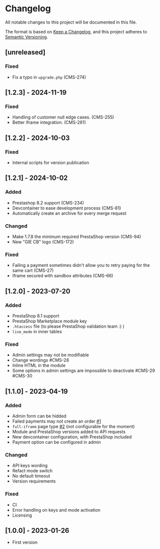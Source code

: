 # Changelog
All notable changes to this project will be documented in this file.

The format is based on [Keep a Changelog](https://keepachangelog.com/en/1.0.0/),
and this project adheres to [Semantic Versioning](https://semver.org/spec/v2.0.0.html).

## [unreleased]

### Fixed
- Fix a typo in `upgrade.php` (CMS-274)

## [1.2.3] - 2024-11-19

### Fixed
- Handling of customer null edge cases. (CMS-255)
- Better iframe integration. (CMS-261)

## [1.2.2] - 2024-10-03

### Fixed
- Internal scripts for version publication


## [1.2.1] - 2024-10-02

### Added
- Prestashop 8.2 support (CMS-234)
- Devcontainer to ease development process (CMS-81)
- Automatically create an archive for every merge request

### Changed
- Make 1.7.8 the minimum required PrestaShop version (CMS-94)
- New "GIE CB" logo (CMS-172)

### Fixed
- Failing a payment sometimes didn't allow you to retry paying for the same cart (CMS-27)
- Iframe secured with sandbox attributes (CMS-66)


## [1.2.0] - 2023-07-20

### Added
- PrestaShop 8.1 support
- PrestaShop Marketplace module key
- `.htaccess` file (to please PrestaShop validation team :) )
- `live_mode` in inner tables

### Fixed
- Admin settings may not be modifiable
- Change wordings #CMS-28
- Inline HTML in the module
- Some options in admin settings are impossible to deactivate #CMS-29 #CMS-30


## [1.1.0] - 2023-04-19

### Added
- Admin form can be hidded
- Failed payments may not create an order [#1](https://gitlab.com/wearestancer/cms/prestashop/-/issues/1)
- `full-iframe` page type [#2](https://gitlab.com/wearestancer/cms/prestashop/-/issues/2) (not configurable for the moment)
- Module and PrestaShop versions added to API requests
- New devcontainer configuration, with PrestaShop included
- Payment option can be configured in admin

### Changed
- API keys wording
- Refact mode switch
- No default timeout
- Version requirements

### Fixed
- CI
- Error handling on keys and mode activation
- Licensing


## [1.0.0] - 2023-01-26
- First version
